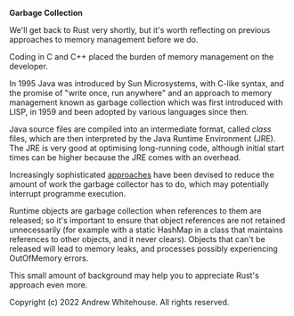 **Garbage Collection**

We'll get back to Rust very shortly, but it's worth reflecting on previous approaches to memory management before we do.

Coding in C and C++ placed the burden of memory management on the developer. 

In 1995 Java was introduced by Sun Microsystems, with C-like syntax, and the promise of "write once, run anywhere" and an approach to memory management known as garbage collection which was first introduced with LISP, in 1959 and been adopted by various languages since then.

Java source files are compiled into an intermediate format, called _class_ files, which are then interpreted by the Java Runtime Environment (JRE). The JRE is very good at optimising long-running code, although initial start times can be higher because the JRE comes with an overhead.

Increasingly sophisticated [approaches](https://www.freecodecamp.org/news/garbage-collection-in-java-what-is-gc-and-how-it-works-in-the-jvm/) have been devised to reduce the amount of work the garbage collector has to do, which may potentially interrupt programme execution.

Runtime objects are garbage collection when references to them are released; so it's important to ensure that object references are not retained unnecessarily (for example with a static HashMap in a class that maintains references to other objects, and it never clears). Objects that can't be released will lead to memory leaks, and processes possibly experiencing OutOfMemory errors.

This small amount of background may help you to appreciate Rust's approach even more.

Copyright (c) 2022 Andrew Whitehouse. All rights reserved.
